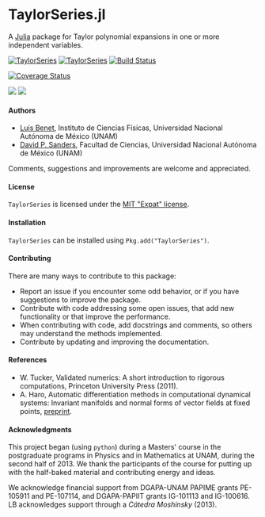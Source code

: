 # TaylorSeries.jl

A [Julia](http://julialang.org) package for Taylor polynomial expansions in one or more
independent variables.

[![TaylorSeries](http://pkg.julialang.org/badges/TaylorSeries_0.6.svg)](http://pkg.julialang.org/?pkg=TaylorSeries)
[![TaylorSeries](http://pkg.julialang.org/badges/TaylorSeries_0.7.svg)](http://pkg.julialang.org/?pkg=TaylorSeries)
[![Build Status](https://api.travis-ci.org/JuliaDiff/TaylorSeries.jl.svg)](https://travis-ci.org/JuliaDiff/TaylorSeries.jl)

[![Coverage Status](https://coveralls.io/repos/JuliaDiff/TaylorSeries.jl/badge.svg?branch=master)](https://coveralls.io/github/JuliaDiff/TaylorSeries.jl?branch=master)

[![](https://img.shields.io/badge/docs-stable-blue.svg)](http://www.juliadiff.org/TaylorSeries.jl/stable)
[![](https://img.shields.io/badge/docs-latest-blue.svg)](http://www.juliadiff.org/TaylorSeries.jl/latest)

#### Authors
- [Luis Benet](http://www.cicc.unam.mx/~benet/), Instituto de Ciencias Físicas,
Universidad Nacional Autónoma de México (UNAM)
- [David P. Sanders](http://sistemas.fciencias.unam.mx/~dsanders/), Facultad
de Ciencias, Universidad Nacional Autónoma de México (UNAM)

Comments, suggestions and improvements are welcome and appreciated.

#### License

`TaylorSeries` is licensed under the [MIT "Expat" license](./LICENSE.md).

#### Installation

`TaylorSeries` can be installed using `Pkg.add("TaylorSeries")`.

#### Contributing

There are many ways to contribute to this package:

- Report an issue if you encounter some odd behavior, or if you have suggestions to improve the package.
- Contribute with code addressing some open issues, that add new functionality or that improve the performance.
- When contributing with code, add docstrings and comments, so others may understand the methods implemented.
- Contribute by updating and improving the documentation.

#### References

- W. Tucker, Validated numerics: A short introduction to rigorous
computations, Princeton University Press (2011).
-  A. Haro, Automatic differentiation methods in computational dynamical
systems: Invariant manifolds and normal forms of vector fields at fixed points,
[preprint](http://www.maia.ub.es/~alex/admcds/admcds.pdf).

#### Acknowledgments
This project began (using `python`) during a Masters' course in the postgraduate
programs in Physics and in Mathematics at UNAM, during the second half of 2013.
We thank the participants of the course for putting up with the half-baked
material and contributing energy and ideas.

We acknowledge financial support from DGAPA-UNAM PAPIME grants
PE-105911 and PE-107114, and DGAPA-PAPIIT grants IG-101113
and IG-100616.
LB acknowledges support through a *Cátedra Moshinsky* (2013).
